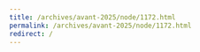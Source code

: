 ```yaml
---
title: /archives/avant-2025/node/1172.html
permalink: /archives/avant-2025/node/1172.html
redirect: /
---
```

